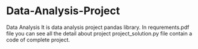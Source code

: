 # Data-Analysis-Project
Data Analysis
It is data analysis project pandas library.
In requrements.pdf file you can see all the detail about project
project_solution.py file contain a code of complete project.
